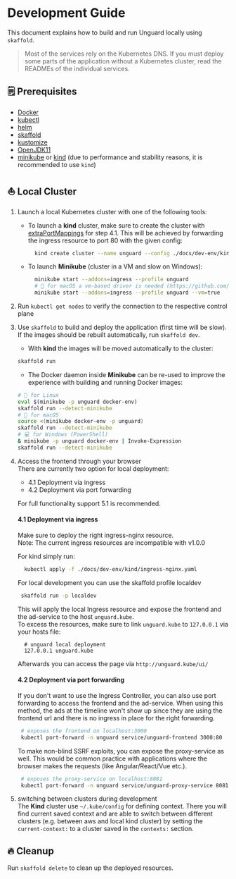 # Development Guide

This document explains how to build and run Unguard locally using `skaffold`. 

> Most of the services rely on the Kubernetes DNS. If you must deploy some parts of the application without a Kubernetes cluster, read the READMEs of the individual services.

## 🗒️ Prerequisites

* [Docker](https://www.docker.com/products/docker-desktop)
* [kubectl](https://kubernetes.io/docs/tasks/tools/)
* [helm](https://helm.sh/docs/intro/install/)
* [skaffold](https://skaffold.dev/docs/install/)
* [kustomize](https://kubernetes-sigs.github.io/kustomize/installation/)
* [OpenJDK11](https://openjdk.java.net/projects/jdk/11/)
* [minikube](https://minikube.sigs.k8s.io) or [kind](https://kind.sigs.k8s.io/)
  (due to performance and stability reasons, it is recommended to use `kind`)

## ⛵ Local Cluster

1. Launch a local Kubernetes cluster with one of the following tools:

    - To launch a **kind** cluster, make sure to create the cluster with [extraPortMappings](https://kind.sigs.k8s.io/docs/user/configuration/#extra-port-mappings) for step 4.1.
      This will be achieved by forwarding the ingress resource to port 80 with the given config:
        ```sh
          kind create cluster --name unguard --config ./docs/dev-env/kind/port-mapping-config.yaml
        ```

    - To launch **Minikube** (cluster in a VM and slow on Windows):
        ```sh
          minikube start --addons=ingress --profile unguard
          # 🍎 for macOS a vm-based driver is needed (https://github.com/kubernetes/minikube/issues/7332)
          minikube start --addons=ingress --profile unguard --vm=true
        ```    


2. Run `kubectl get nodes` to verify the connection to the respective control plane

3. Use `skaffold` to build and deploy the application (first time will be slow).  
   If the images should be rebuilt automatically, run `skaffold dev`.
   
    - With **kind** the images will be moved automatically to the cluster:
    ```sh
    skaffold run
    ```

    - The Docker daemon inside **Minikube** can be re-used to improve the experience with building and running Docker images:
    ```sh
    # 🐧 for Linux
    eval $(minikube -p unguard docker-env)
    skaffold run --detect-minikube
    # 🍎 for macOS   
    source <(minikube docker-env -p unguard)
    skaffold run --detect-minikube
    # 💻 for Windows (PowerShell)
    & minikube -p unguard docker-env | Invoke-Expression
    skaffold run --detect-minikube
    ```
   

4. Access the frontend through your browser  
    There are currently two option for local deployment:
    * 4.1 Deployment via ingress
    * 4.2 Deployment via port forwarding  
    
    For full functionality support 5.1 is recommended.

    #### 4.1 Deployment via ingress
    Make sure to deploy the right ingress-nginx resource.  
    Note: The current ingress resources are incompatible with v1.0.0
   
    For kind simply run:
      ```sh
        kubectl apply -f ./docs/dev-env/kind/ingress-nginx.yaml
      ```

    For local development you can use the skaffold profile localdev 

    ```sh
     skaffold run -p localdev
    ```   
    
    This will apply the local Ingress resource and expose the frontend and the ad-service to the host `unguard.kube`.  
    To excess the resources, make sure to link `unguard.kube` to `127.0.0.1` via your hosts file:
    
    ```shell
      # unguard local deployment
      127.0.0.1 unguard.kube
    ```
    Afterwards you can access the page via
    ``` http://unguard.kube/ui/ ```

    #### 4.2 Deployment via port forwarding
    If you don't want to use the Ingress Controller, you can also use port forwarding to access the frontend and the ad-service.
    When using this method, the ads at the timeline won't show up since they are using the 
    frontend url and there is no ingress in place for the right forwarding. 
    ```sh
     # exposes the frontend on localhost:3000
     kubectl port-forward -n unguard service/unguard-frontend 3000:80
    ```

    To make non-blind SSRF exploits, you can expose the proxy-service as well.
    This would be common practice with applications where the browser makes the requests (like Angular/React/Vue etc.).

    ```sh
     # exposes the proxy-service on localhost:8081
     kubectl port-forward -n unguard service/unguard-proxy-service 8081:80
    ```

5. switching between clusters during development  
    The **Kind** cluster use `~/.kube/config` for defining context. 
    There you will find current saved context and are able to switch between different clusters
    (e.g. between aws and local kind cluster) by setting the `current-context:` to a cluster saved in the `contexts:` section.

## 🔥 Cleanup

Run `skaffold delete` to clean up the deployed resources.